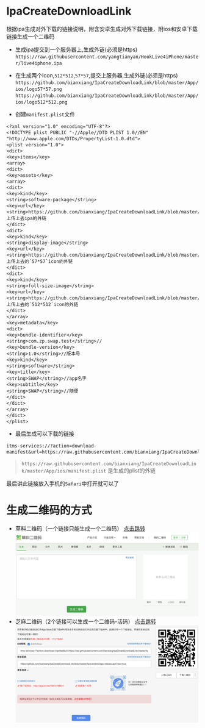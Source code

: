 # IpaCreateDownloadLink
根据ipa生成对外下载的链接说明，附含安卓生成对外下载链接，附ios和安卓下载链接生成一个二维码


- 生成ipa提交到一个服务器上,生成外链(必须是https)
`https://raw.githubusercontent.com/yangtianyan/HookLive4iPhone/master/live4iphone.ipa`
- 在生成两个icon,`512*512`,`57*57`,提交上服务器,生成外链(必须是https)
`https://github.com/bianxiang/IpaCreateDownloadLink/blob/master/App/ios/logo57*57.png`
`https://github.com/bianxiang/IpaCreateDownloadLink/blob/master/App/ios/logo512*512.png`

- 创建`manifest.plist`文件
```
<?xml version="1.0" encoding="UTF-8"?>
<!DOCTYPE plist PUBLIC "-//Apple//DTD PLIST 1.0//EN" "http://www.apple.com/DTDs/PropertyList-1.0.dtd">
<plist version="1.0">
<dict>
<key>items</key>
<array>
<dict>
<key>assets</key>
<array>
<dict>
<key>kind</key>
<string>software-package</string>
<key>url</key>
<string>https://github.com/bianxiang/IpaCreateDownloadLink/blob/master/App/ios/Runner.ipa</string>//上传上去ipa的外链
</dict>
<dict>
<key>kind</key>
<string>display-image</string>
<key>url</key>
<string>https://github.com/bianxiang/IpaCreateDownloadLink/blob/master/App/ios/logo57*57.png</string>//上传上去的`57*57`icon的外链
</dict>
<dict>
<key>kind</key>
<string>full-size-image</string>
<key>url</key>
<string>https://github.com/bianxiang/IpaCreateDownloadLink/blob/master/App/ios/logo512*512.png</string>//上传上去的`512*512`icon的外链
</dict>
</array>
<key>metadata</key>
<dict>
<key>bundle-identifier</key>
<string>com.zp.swap.test</string>//
<key>bundle-version</key>
<string>1.0</string>//版本号
<key>kind</key>
<string>software</string>
<key>title</key>
<string>SWAP</string>//app名字
<key>subtitle</key>
<string>SWAP</string>//随便
</dict>
</dict>
</array>
</dict>
</plist>
```
- 最后生成可以下载的链接
```
itms-services://?action=download-manifest&url=https://raw.githubusercontent.com/bianxiang/IpaCreateDownloadLink/master/App/ios/manifest.plist
```
> `https://raw.githubusercontent.com/bianxiang/IpaCreateDownloadLink/master/App/ios/manifest.plist` 是生成的plist的外链

最后讲此链接放入手机的`Safari`中打开就可以了



# 生成二维码的方式
- 草料二维码（一个链接只能生成一个二维码）
[点击跳转](https://cli.im)
![图片](https://github.com/bianxiang/IpaCreateDownloadLink/blob/master/%E8%8D%89%E6%96%99%E4%BA%8C%E7%BB%B4%E7%A0%81.png?raw=true)
- 芝麻二维码（2个链接可以生成一个二维码-活码）
[点击跳转](https://www.hotapp.cn)
![图片](https://github.com/bianxiang/IpaCreateDownloadLink/blob/master/%E8%8A%9D%E9%BA%BB%E4%BA%8C%E7%BB%B4%E7%A0%81.png?raw=true)
